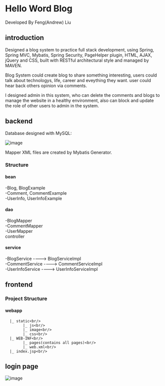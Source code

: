 # Hello Word Blog
Developed By Feng(Andrew) Liu
## introduction 
Designed a blog system to practice full stack development, using Spring, Spring MVC, Mybatis, Spring Security, PageHelper plugin, HTML, AJAX, jQuery and CSS, built with RESTful architectural style and managed by MAVEN.

Blog System could create blog to share something interesting, users could talk about technologys, life, career and eveything they want. user could hear back others opinion via comments.

I designed admin in this system, who can delete the comments and blogs to manage the website in a healthy environment, also can block and update the role of other users to admin in the system.


## backend
Database designed with MySQL:

![image](https://github.com/fengliu1227/HelloWorldBlog/blob/master/eer.jpg)

Mapper XML files are created by Mybatis Generator.
### Structure
#### bean
-Blog, BlogExample<br/>
-Comment, CommentExample<br/>
-UserInfo, UserInfoExample<br/>

#### dao
-BlogMapper<br/>
-CommentMapper<br/>
-UserMapper<br/>
controller

#### service
-BlogService ----> BlogServiceImpl<br/>
-CommentService ----> CommentServiceImpl<br/>
-UserInfoService ----> UserInfoServiceImpl<br/>
## frontend
### Project Structure

#### webapp
      |_ static<br/>
            |_ js<br/>
            |_ image<br/>
            |_ css<br/>
      |_ WEB-INF<br/>
            |_ pages(contains all pages)<br/>
            |_ web.xml<br/>
      |_ index.jsp<br/>
## login page
![image](https://github.com/fengliu1227/HelloWorldBlog/blob/master/login.jpg)

